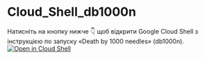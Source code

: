 # Cloud_Shell_db1000n
Натисніть на кнопку нижче 👇 щоб відкрити Google Cloud Shell з інструкцією по запуску «Death by 1000 needles» (db1000n).
[![Open in Cloud Shell](https://gstatic.com/cloudssh/images/open-btn.svg)](https://console.cloud.google.com/cloudshell/editor?cloudshell=true&shellonly=true&git_repo=https://github.com/patatakartata/Cloud_Shell_db1000n&tutorial=tutorial.md)

